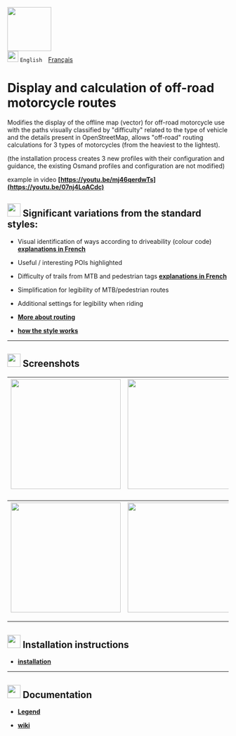 <img src="https://github.com/osmandapp/OsmAnd-iOS/blob/master/Resources/Icons/Profile/ic_action_enduro_motorcycle%403x.png" width="100" /><br>
<img src="https://github.com/osmandapp/OsmAnd-iOS/blob/master/Resources/Icons/ic_custom_map_languge%403x.png" width="25" /> `English`&emsp;[Français](README.md)

# Display and calculation of off-road motorcycle routes
Modifies the display of the offline map (vector) for off-road motorcycle use with the paths visually classified by "difficulty" related to the type of vehicle and the details present in OpenStreetMap, allows "off-road" routing calculations for 3 types of motorcycles (from the heaviest to the lightest).

(the installation process creates 3 new profiles with their configuration and guidance, the existing Osmand profiles and configuration are not modified)

example in video **[https://youtu.be/mj46qerdwTs](https://youtu.be/07nj4LoACdc)**

## <img src="https://github.com/osmandapp/OsmAnd-iOS/blob/master/Resources/Icons/ic_custom_point_labels%403x.png" width="30" > Significant variations from the standard styles:

- Visual identification of ways according to driveability (colour code) **[explanations in French](https://github.com/OsmAnd-Rendering/Motorcycle/wiki/hi%C3%A9rarchie-des-chemins)**
- Useful / interesting POIs highlighted
- Difficulty of trails from MTB and pedestrian tags **[explanations in French](https://github.com/OsmAnd-Rendering/Motorcycle/wiki/difficult%C3%A9-des-sentiers)**
- Simplification for legibility of MTB/pedestrian routes
- Additional settings for legibility when riding

- **[More about routing](routage_EN.md)**
- **[how the style works](https://github.com/OsmAnd-Rendering/Motorcycle/wiki/%F0%9F%87%AC%F0%9F%87%A7-The-render-style)**

---

## <img src="https://github.com/osmandapp/OsmAnd-iOS/blob/master/Resources/Icons/ic_navbar_image_outlined%403x.png" width="30" > Screenshots<br>

| <img src="https://user-images.githubusercontent.com/83398215/183831439-a7dd7cf4-dcf2-4445-8d46-e685157f93bf.jpg" width="250" /> | <img src="https://user-images.githubusercontent.com/83398215/183831631-e2f86260-1324-4201-8042-be67361d5ef0.jpg" width="250" /> | <img src="https://user-images.githubusercontent.com/83398215/183832089-7a685512-f251-4986-81de-f92a765f964f.jpg" width="250" /> |
| :-------------: | :-------------: | :-------------: |

### 
| <img src="https://user-images.githubusercontent.com/83398215/183832776-3ed55db4-1ce4-4e79-8c3e-97a521e8722e.jpg" width="250" /> | <img src="https://user-images.githubusercontent.com/83398215/183832485-45b79c76-e6db-4ccb-b058-5220a79175e5.jpg" width="250" /> | <img src="https://user-images.githubusercontent.com/83398215/183832969-e00c8ae1-ec4a-472a-8a17-95958cdeab14.jpg" width="250" /> |
| :-------------: | :-------------: | :-------------: |

---

## <img src="https://github.com/osmandapp/OsmAnd-iOS/blob/master/Resources/Icons/ic_custom_download%403x.png" width="30" > Installation instructions

- **[installation](installation_EN.md)**

---

## <img src="https://github.com/osmandapp/OsmAnd-iOS/blob/master/Resources/Icons/ic_custom_info%403x.png" width="30" > Documentation

- **[Legend](legend_EN.md)**

- **[wiki](https://github.com/OsmAnd-Rendering/Motorcycle/wiki)**

